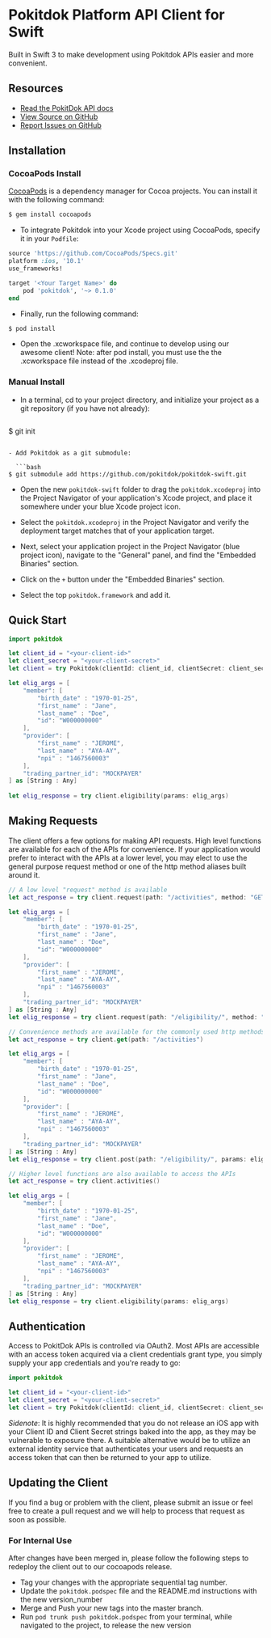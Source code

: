 # Pokitdok Platform API Client for Swift

Built in Swift 3 to make development using Pokitdok APIs easier and more convenient.

## Resources
* [Read the PokitDok API docs][apidocs]
* [View Source on GitHub][code]
* [Report Issues on GitHub][issues]

[apidocs]: https://platform.pokitdok.com/documentation/v4#/
[code]: https://github.com/pokitdok/pokitdok-swift
[issues]: https://github.com/pokitdok/pokitdok-swift/issues

## Installation

### CocoaPods Install

[CocoaPods](http://cocoapods.org) is a dependency manager for Cocoa projects. You can install it with the following command:

```bash
$ gem install cocoapods
```
- To integrate Pokitdok into your Xcode project using CocoaPods, specify it in your `Podfile`:

```ruby
source 'https://github.com/CocoaPods/Specs.git'
platform :ios, '10.1'
use_frameworks!

target '<Your Target Name>' do
    pod 'pokitdok', '~> 0.1.0'
end
```
- Finally, run the following command:

```bash
$ pod install
```

- Open the .xcworkspace file, and continue to develop using our awesome client! Note: after pod install, you must use the the .xcworkspace file instead of the .xcodeproj file.

### Manual Install

- In a terminal, cd to your project directory, and initialize your project as a git repository (if you have not already):

  ```bash
$ git init
```

- Add Pokitdok as a git submodule:

  ```bash
$ git submodule add https://github.com/pokitdok/pokitdok-swift.git
```

- Open the new `pokitdok-swift` folder to drag the `pokitdok.xcodeproj` into the Project Navigator of your application's Xcode project, and place it somewhere under your blue Xcode project icon.

- Select the `pokitdok.xcodeproj` in the Project Navigator and verify the deployment target matches that of your application target.

- Next, select your application project in the Project Navigator (blue project icon), navigate to the "General" panel, and find the "Embedded Binaries" section.

- Click on the `+` button under the "Embedded Binaries" section.

- Select the top `pokitdok.framework` and add it.

## Quick Start
```swift
import pokitdok

let client_id = "<your-client-id>"
let client_secret = "<your-client-secret>"
let client = try Pokitdok(clientId: client_id, clientSecret: client_secret)

let elig_args = [
    "member": [
        "birth_date" : "1970-01-25",
        "first_name" : "Jane",
        "last_name" : "Doe",
        "id": "W000000000"
    ],
    "provider": [
        "first_name" : "JEROME",
        "last_name" : "AYA-AY",
        "npi" : "1467560003"
    ],
    "trading_partner_id": "MOCKPAYER"
] as [String : Any]
        
let elig_response = try client.eligibility(params: elig_args)
```
## Making Requests

The client offers a few options for making API requests. High level functions are available for each of the APIs for convenience. If your application would prefer to interact with the APIs at a lower level, you may elect to use the general purpose request method or one of the http method aliases built around it.

```swift
// A low level "request" method is available
let act_response = try client.request(path: "/activities", method: "GET")

let elig_args = [
    "member": [
        "birth_date" : "1970-01-25",
        "first_name" : "Jane",
        "last_name" : "Doe",
        "id": "W000000000"
    ],
    "provider": [
        "first_name" : "JEROME",
        "last_name" : "AYA-AY",
        "npi" : "1467560003"
    ],
    "trading_partner_id": "MOCKPAYER"
] as [String : Any]
let elig_response = try client.request(path: "/eligibility/", method: "POST", params: elig_args)

// Convenience methods are available for the commonly used http methods built around the request method
let act_response = try client.get(path: "/activities")

let elig_args = [
    "member": [
        "birth_date" : "1970-01-25",
        "first_name" : "Jane",
        "last_name" : "Doe",
        "id": "W000000000"
    ],
    "provider": [
        "first_name" : "JEROME",
        "last_name" : "AYA-AY",
        "npi" : "1467560003"
    ],
    "trading_partner_id": "MOCKPAYER"
] as [String : Any]
let elig_response = try client.post(path: "/eligibility/", params: elig_args)

// Higher level functions are also available to access the APIs
let act_response = try client.activities()

let elig_args = [
    "member": [
        "birth_date" : "1970-01-25",
        "first_name" : "Jane",
        "last_name" : "Doe",
        "id": "W000000000"
    ],
    "provider": [
        "first_name" : "JEROME",
        "last_name" : "AYA-AY",
        "npi" : "1467560003"
    ],
    "trading_partner_id": "MOCKPAYER"
] as [String : Any]
let elig_response = try client.eligibility(params: elig_args)
```
## Authentication
Access to PokitDok APIs is controlled via OAuth2. Most APIs are accessible with an access token acquired via a client credentials grant type, you simply supply your app credentials and you're ready to go:
```swift
import pokitdok

let client_id = "<your-client-id>"
let client_secret = "<your-client-secret>"
let client = try Pokitdok(clientId: client_id, clientSecret: client_secret)
```
*Sidenote*: It is highly recommended that you do not release an iOS app with your Client ID and Client Secret strings baked into the app, as they may be vulnerable to exposure there. A suitable alternative would be to utilize an external identity service that authenticates your users and requests an access token that can then be returned to your app to utilize.

## Updating the Client
If you find a bug or problem with the client, please submit an issue or feel free to create a pull request and we will help to process that request as soon as possible. 

### For Internal Use
After changes have been merged in, please follow the following steps to redeploy the client out to our cocoapods release.
- Tag your changes with the appropriate sequential tag number.
-  Update the `pokitdok.podspec` file and the README.md instructions with the new version_number
-  Merge and Push your new tags into the master branch.
-  Run `pod trunk push pokitdok.podspec` from your terminal, while navigated to the project, to release the new version
